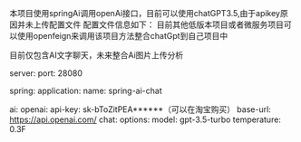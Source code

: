 
本项目使用springAi调用openAi接口，目前可以使用chatGPT3.5,由于apikey原因并未上传配置文件
配置文件信息如下：
目前其他低版本项目或者微服务项目可以使用openfeign来调用该项目方法整合chatGpt到自己项目中

目前仅包含AI文字聊天，未来整合Ai图片上传分析

server:
port: 28080

spring:
application:
name: spring-ai-chat

ai:
openai:
api-key: sk-bToZitPEA******（可以在淘宝购买）
base-url: https://api.openai.com/
chat:
options:
model: gpt-3.5-turbo
temperature: 0.3F


